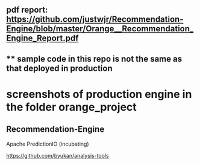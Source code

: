 ## pdf report: https://github.com/justwjr/Recommendation-Engine/blob/master/Orange__Recommendation_Engine_Report.pdf

## ** sample code in this repo is not the same as that deployed in production

# screenshots of production engine in the folder orange_project

## Recommendation-Engine
Apache PredictionIO (incubating)

https://github.com/byukan/analysis-tools
